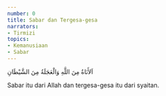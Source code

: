 ```yaml
---
number: 0
title: Sabar dan Tergesa-gesa
narrators:
- Tirmizi
topics:
- Kemanusiaan
- Sabar
---
```


<p lang="ar">
اَلأَنَاةُ مِنَ اللَّهِ وَالْعَجَلَةُ مِنَ الشَّيْطَانِ
</p>

Sabar itu dari Allah dan tergesa-gesa itu dari syaitan.

